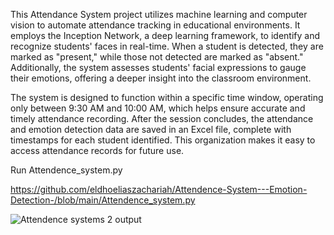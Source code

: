 This Attendance System  project utilizes machine learning and computer vision to automate attendance tracking in educational environments. It employs the Inception Network, a deep learning framework, to identify and recognize students' faces in real-time. When a student is detected, they are marked as "present," while those not detected are marked as "absent." Additionally, the system assesses students' facial expressions to gauge their emotions, offering a deeper insight into the classroom environment.

The system is designed to function within a specific time window, operating only between 9:30 AM and 10:00 AM, which helps ensure accurate and timely attendance recording. After the session concludes, the attendance and emotion detection data are saved in an Excel file, complete with timestamps for each student identified. This organization makes it easy to access attendance records for future use.

Run Attendence_system.py 

https://github.com/eldhoeliaszachariah/Attendence-System---Emotion-Detection-/blob/main/Attendence_system.py

![Attendence systems 2 output](https://github.com/user-attachments/assets/f1b9b409-6fdb-4e93-b8d0-ba491fb7d296)


